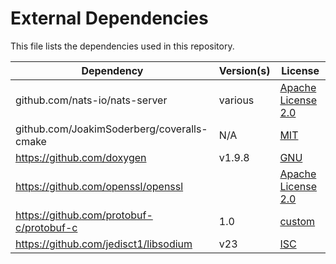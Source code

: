 # External Dependencies

This file lists the dependencies used in this repository.

| Dependency                                   | Version(s) | License |
|----------------------------------------------|-------------|----------------------------------------------------------------------------------|
| github.com/nats-io/nats-server                | various    | [Apache License 2.0](https://www.apache.org/licenses/LICENSE-2.0)                |
| github.com/JoakimSoderberg/coveralls-cmake    | N/A        | [MIT](https://github.com/JoakimSoderberg/coveralls-cmake/blob/master/LICENSE.md) |
| https://github.com/doxygen                    | v1.9.8     | [GNU](https://github.com/doxygen/doxygen/blob/master/LICENSE)                    |
| https://github.com/openssl/openssl            |            | [Apache License 2.0](https://github.com/openssl/openssl/blob/master/LICENSE.txt) |
| https://github.com/protobuf-c/protobuf-c      | 1.0        | [custom](https://github.com/protobuf-c/protobuf-c/blob/master/LICENSE)           |
| https://github.com/jedisct1/libsodium         | v23        | [ISC](https://github.com/jedisct1/libsodium/blob/master/LICENSE)                 |

